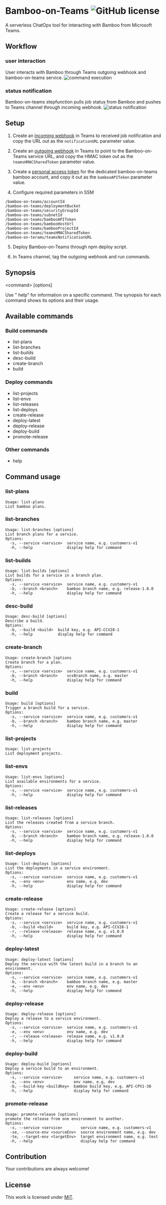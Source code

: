 # Bamboo-on-Teams ![GitHub license](https://img.shields.io/badge/license-MIT-blue.svg) #
A serverless ChatOps tool for interacting with Bamboo from Microsoft Teams.

## Workflow
### user interaction
User interacts with Bamboo through Teams outgoing webhook and bamboo-on-teams service.
 ![command execution](https://github.com/GaaraZhu/bamboo-on-teams/blob/main/resources/commandSeq.png)

### status notification
Bamboo-on-teams stepfunction pulls job status from Bamboo and pushes to Teams channel through incoming webhook.
 ![status notification](https://github.com/GaaraZhu/bamboo-on-teams/blob/main/resources/statusCheckerSeq.png)

## Setup ##
1. Create an [incoming webhook](https://docs.microsoft.com/en-us/microsoftteams/platform/webhooks-and-connectors/how-to/add-incoming-webhook) in Teams to received job notification and
copy the URL out as the `notificationURL` parameter value.

2. Create an [outgoing webhook](https://docs.microsoft.com/en-us/microsoftteams/platform/webhooks-and-connectors/how-to/add-outgoing-webhook?tabs=urljsonpayload%2Cdotnet) in Teams to point to the Bamboo-on-Teams service URL, and copy the HMAC token out as the `teamsHMACSharedToken` parameter value.

3. Create a [personal access token](https://confluence.atlassian.com/bamboo/personal-access-tokens-976779873.html) for the dedicated bamboo-on-teams bamboo account, and copy it out as the `bambooAPIToken` parameter value.

4. Configure required parameters in SSM
```
/bamboo-on-teams/accountId
/bamboo-on-teams/deploymentBucket
/bamboo-on-teams/securityGroupId
/bamboo-on-teams/subnetId
/bamboo-on-teams/bambooAPIToken
/bamboo-on-teams/bambooHostUrl
/bamboo-on-teams/bambooProjectId
/bamboo-on-teams/teamsHMACSharedToken
/bamboo-on-terams/teamsNotificationURL
```
5. Deploy Bamboo-on-Teams through npm deploy script.

6. In Teams channel, tag the outgoing webhook and run commands.

## Synopsis ##
\<command\> [options]

Use "<command> help" for information on a specific command. The synopsis for each command shows its options and their usage.

## Available commands ##
### Build commands ###
* list-plans
* list-branches
* list-builds
* desc-build
* create-branch
* build

### Deploy commands ###
* list-projects
* list-envs
* list-releases
* list-deploys
* create-release
* deploy-latest
* deploy-release
* deploy-build
* promote-release

### Other commands ###
* help

## Command usage ##
### list-plans ###
```
Usage: list-plans
List bamboo plans.
```
### list-branches ###
```
Usage: list-branches [options]
List branch plans for a service.
Options:
  -s, --service <service>  service name, e.g. customers-v1
  -h, --help               display help for command
```
### list-builds ###
```
Usage: list-builds [options]
List builds for a service in a branch plan.
Options:
  -s, --service <service>  service name, e.g. customers-v1
  -b, --branch <branch>    bamboo branch name, e.g. release-1.0.0
  -h, --help               display help for command
```
### desc-build ###
```
Usage: desc-build [options]
Describe a build.
Options:
  -b, --build <build>  build key, e.g. API-CCV28-1
  -h, --help           display help for command
```
### create-branch ###
```
Usage: create-branch [options
Create branch for a plan.
Options:
  -s, --service <service>  service name, e.g. customers-v1
  -b, --branch <branch>    vcsBranch name, e.g. master
  -h, --help               display help for command
```
### build ###
```
Usage: build [options]
Trigger a branch build for a service.
Options:
  -s, --service <service>  service name, e.g. customers-v1
  -b, --branch <branch>    bamboo branch name, e.g. master
  -h, --help               display help for command
```
### list-projects ###
```
Usage: list-projects
List deployment projects.
```
### list-envs ###
```
Usage: list-envs [options]
List available environments for a service.
Options:
  -s, --service <service>  service name, e.g. customers-v1
  -h, --help               display help for command
```
### list-releases ###
```
Usage: list-releases [options]
List the releases created from a service branch.
Options:
  -s, --service <service>  service name, e.g. customers-v1
  -b, --branch <branch>    bamboo branch name, e.g. release-1.0.0
  -h, --help               display help for command
```
### list-deploys ###
```
Usage: list-deploys [options]
List the deployments in a service environment.
Options:
  -s, --service <service>  service name, e.g. customers-v1
  -e, --env <env>          env name, e.g. dev
  -h, --help               display help for command
```
### create-release ###
```
Usage: create-release [options]
Create a release for a service build.
Options:
  -s, --service <service>  service name, e.g. customers-v1
  -b, --build <build>      build key, e.g. API-CCV28-1
  -r, --release <release>  release name, e.g. v1.0.0
  -h, --help               display help for command
```
### deploy-latest ###
```
Usage: deploy-latest [options]
Deploy the service with the latest build in a branch to an environment.
Options:
  -s, --service <service>  service name, e.g. customers-v1
  -b, --branch <branch>    bamboo branch name, e.g. master
  -e, --env <env>          env name, e.g. dev
  -h, --help               display help for command
```
### deploy-release ###
```
Usage: deploy-release [options]
Deploy a release to a service environment.
Options:
  -s, --service <service>  service name, e.g. customers-v1
  -e, --env <env>          env name, e.g. dev
  -r, --release <release>  release name, e.g. v1.0.0
  -h, --help               display help for command
```
### deploy-build ###
```
Usage: deploy-build [options]
Deploy a service build to an environment.
Options:
  -s, --service <service>     service name, e.g. customers-v1
  -e, --env <env>             env name, e.g. dev
  -b, --build-key <buildKey>  bamboo build key, e.g. API-CPV1-30
  -h, --help                  display help for command
```
### promote-release ###
```
Usage: promote-release [options]
promote the release from one environment to another.
Options:
  -s, --service <service>        service name, e.g. customers-v1
  -se, --source-env <sourceEnv>  source environment name, e.g. dev
  -te, --target-env <targetEnv>  target environment name, e.g. test
  -h, --help                     display help for command
```

## Contribution ##
Your contributions are always welcome!

## License ##
This work is licensed under [MIT](https://opensource.org/licenses/MIT).
